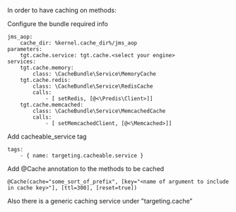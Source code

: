 In order to have caching on methods:

Configure the bundle required info


    jms_aop:
        cache_dir: %kernel.cache_dir%/jms_aop
    parameters:
        tgt.cache.service: tgt.cache.<select your engine>
    services:
        tgt.cache.memory:
            class: \CacheBundle\Service\MemoryCache
        tgt.cache.redis:
            class: \CacheBundle\Service\RedisCache
            calls:
                - [ setRedis, [@<\Predis\Client>]]
        tgt.cache.memcached:
            class: \CacheBundle\Service\MemcachedCache
            calls:
                - [ setMemcachedClient, [@<\Memcached>]]
Add cacheable_service tag
   
   
    tags:
        - { name: targeting.cacheable.service }
Add @Cache  annotation to the methods to be cached


    @Cache(cache="some_sort_of_prefix", [key="<name of argument to include in cache key>"], [ttl=300], [reset=true])
    
    
Also there is a generic caching service under "targeting.cache"

